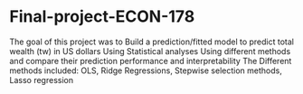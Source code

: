 # Final-project-ECON-178
The goal of this project was to Build a prediction/fitted model to predict total wealth (tw) in US dollars
Using Statistical analyses
Using different methods and compare their prediction performance and interpretability
The Different methods included: OLS, Ridge Regressions, Stepwise selection methods, Lasso regression
